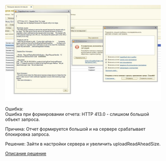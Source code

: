 ![](_attachments/Pasted%20image%2020211224121511.png)

Ошибка:  
Ошибка при формировании отчета: HTTP 413.0 - слишком большой объект запроса.
 

Причина: Отчет формируется большой и на сервере срабатывает блокировка запроса.

  
Решение: Зайти в настройки сервера и увеличить uploadReadAheadSize.

[Описание решение](https://techcommunity.microsoft.com/t5/iis-support-blog/solution-for-request-entity-too-large-error/ba-p/501134)